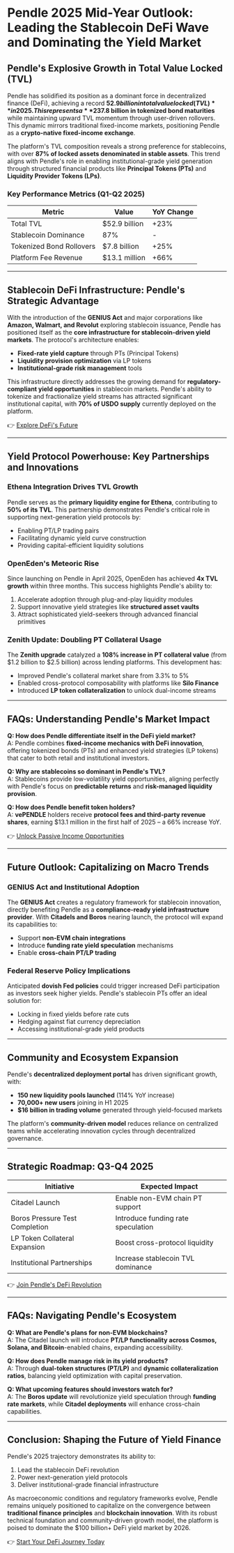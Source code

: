 # Pendle 2025 Mid-Year Outlook: Leading the Stablecoin DeFi Wave and Dominating the Yield Market  

## Pendle's Explosive Growth in Total Value Locked (TVL)  

Pendle has solidified its position as a dominant force in decentralized finance (DeFi), achieving a record **$52.9 billion in total value locked (TVL)** in 2025. This represents a **23% increase** from the beginning of the year and marks a **25% growth compared to the 2024 mid-year peak**. Notably, the platform has successfully managed **$7.8 billion in tokenized bond maturities** while maintaining upward TVL momentum through user-driven rollovers. This dynamic mirrors traditional fixed-income markets, positioning Pendle as a **crypto-native fixed-income exchange**.  

The platform's TVL composition reveals a strong preference for stablecoins, with over **87% of locked assets denominated in stable assets**. This trend aligns with Pendle's role in enabling institutional-grade yield generation through structured financial products like **Principal Tokens (PTs)** and **Liquidity Provider Tokens (LPs)**.  

### Key Performance Metrics (Q1-Q2 2025)  
| Metric                          | Value          | YoY Change |  
|----------------------------------|----------------|------------|  
| Total TVL                        | $52.9 billion  | +23%       |  
| Stablecoin Dominance             | 87%            | -          |  
| Tokenized Bond Rollovers         | $7.8 billion   | +25%       |  
| Platform Fee Revenue             | $13.1 million  | +66%       |  

---

## Stablecoin DeFi Infrastructure: Pendle's Strategic Advantage  

With the introduction of the **GENIUS Act** and major corporations like **Amazon, Walmart, and Revolut** exploring stablecoin issuance, Pendle has positioned itself as the **core infrastructure for stablecoin-driven yield markets**. The protocol's architecture enables:  
- **Fixed-rate yield capture** through PTs (Principal Tokens)  
- **Liquidity provision optimization** via LP tokens  
- **Institutional-grade risk management** tools  

This infrastructure directly addresses the growing demand for **regulatory-compliant yield opportunities** in stablecoin markets. Pendle's ability to tokenize and fractionalize yield streams has attracted significant institutional capital, with **70% of USDO supply** currently deployed on the platform.  

👉 [Explore DeFi's Future](https://bit.ly/okx-bonus)  

---

## Yield Protocol Powerhouse: Key Partnerships and Innovations  

### Ethena Integration Drives TVL Growth  
Pendle serves as the **primary liquidity engine for Ethena**, contributing to **50% of its TVL**. This partnership demonstrates Pendle's critical role in supporting next-generation yield protocols by:  
- Enabling PT/LP trading pairs  
- Facilitating dynamic yield curve construction  
- Providing capital-efficient liquidity solutions  

### OpenEden's Meteoric Rise  
Since launching on Pendle in April 2025, OpenEden has achieved **4x TVL growth** within three months. This success highlights Pendle's ability to:  
1. Accelerate adoption through plug-and-play liquidity modules  
2. Support innovative yield strategies like **structured asset vaults**  
3. Attract sophisticated yield-seekers through advanced financial primitives  

### Zenith Update: Doubling PT Collateral Usage  
The **Zenith upgrade** catalyzed a **108% increase in PT collateral value** (from $1.2 billion to $2.5 billion) across lending platforms. This development has:  
- Improved Pendle's collateral market share from 3.3% to 5%  
- Enabled cross-protocol composability with platforms like **Silo Finance**  
- Introduced **LP token collateralization** to unlock dual-income streams  

---

## FAQs: Understanding Pendle's Market Impact  

**Q: How does Pendle differentiate itself in the DeFi yield market?**  
A: Pendle combines **fixed-income mechanics with DeFi innovation**, offering tokenized bonds (PTs) and enhanced yield strategies (LP tokens) that cater to both retail and institutional investors.  

**Q: Why are stablecoins so dominant in Pendle's TVL?**  
A: Stablecoins provide low-volatility yield opportunities, aligning perfectly with Pendle's focus on **predictable returns** and **risk-managed liquidity provision**.  

**Q: How does Pendle benefit token holders?**  
A: **vePENDLE** holders receive **protocol fees and third-party revenue shares**, earning $13.1 million in the first half of 2025 – a 66% increase YoY.  

👉 [Unlock Passive Income Opportunities](https://bit.ly/okx-bonus)  

---

## Future Outlook: Capitalizing on Macro Trends  

### GENIUS Act and Institutional Adoption  
The **GENIUS Act** creates a regulatory framework for stablecoin innovation, directly benefiting Pendle as a **compliance-ready yield infrastructure provider**. With **Citadels and Boros** nearing launch, the protocol will expand its capabilities to:  
- Support **non-EVM chain integrations**  
- Introduce **funding rate yield speculation** mechanisms  
- Enable **cross-chain PT/LP trading**  

### Federal Reserve Policy Implications  
Anticipated **dovish Fed policies** could trigger increased DeFi participation as investors seek higher yields. Pendle's stablecoin PTs offer an ideal solution for:  
- Locking in fixed yields before rate cuts  
- Hedging against fiat currency depreciation  
- Accessing institutional-grade yield products  

---

## Community and Ecosystem Expansion  

Pendle's **decentralized deployment portal** has driven significant growth, with:  
- **150 new liquidity pools launched** (114% YoY increase)  
- **70,000+ new users** joining in H1 2025  
- **$16 billion in trading volume** generated through yield-focused markets  

The platform's **community-driven model** reduces reliance on centralized teams while accelerating innovation cycles through decentralized governance.  

---

## Strategic Roadmap: Q3-Q4 2025  

| Initiative                     | Expected Impact                      |  
|-------------------------------|--------------------------------------|  
| Citadel Launch                | Enable non-EVM chain PT support      |  
| Boros Pressure Test Completion| Introduce funding rate speculation   |  
| LP Token Collateral Expansion | Boost cross-protocol liquidity       |  
| Institutional Partnerships    | Increase stablecoin TVL dominance    |  

👉 [Join Pendle's DeFi Revolution](https://bit.ly/okx-bonus)  

---

## FAQs: Navigating Pendle's Ecosystem  

**Q: What are Pendle's plans for non-EVM blockchains?**  
A: The Citadel launch will introduce **PT/LP functionality across Cosmos, Solana, and Bitcoin**-enabled chains, expanding accessibility.  

**Q: How does Pendle manage risk in its yield products?**  
A: Through **dual-token structures (PT/LP)** and **dynamic collateralization ratios**, balancing yield optimization with capital preservation.  

**Q: What upcoming features should investors watch for?**  
A: The **Boros update** will revolutionize yield speculation through **funding rate markets**, while **Citadel deployments** will enhance cross-chain capabilities.  

---

## Conclusion: Shaping the Future of Yield Finance  

Pendle's 2025 trajectory demonstrates its ability to:  
1. Lead the stablecoin DeFi revolution  
2. Power next-generation yield protocols  
3. Deliver institutional-grade financial infrastructure  

As macroeconomic conditions and regulatory frameworks evolve, Pendle remains uniquely positioned to capitalize on the convergence between **traditional finance principles** and **blockchain innovation**. With its robust technical foundation and community-driven growth model, the platform is poised to dominate the $100 billion+ DeFi yield market by 2026.  

👉 [Start Your DeFi Journey Today](https://bit.ly/okx-bonus)